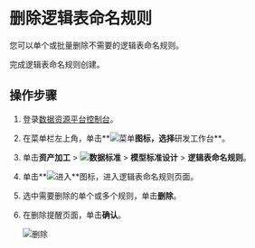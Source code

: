 # 删除逻辑表命名规则

您可以单个或批量删除不需要的逻辑表命名规则。

完成逻辑表命名规则创建。

## 操作步骤

1.  登录[数据资源平台控制台](https://dataq.console.aliyun.com)。

2.  在菜单栏左上角，单击**![菜单](https://static-aliyun-doc.oss-accelerate.aliyuncs.com/assets/img/zh-CN/6504337061/p188771.png)**图标，选择**研发工作台**。

3.  单击**资产加工** \> **![数据标准](https://static-aliyun-doc.oss-accelerate.aliyuncs.com/assets/img/zh-CN/6358100161/p208862.png)** \> **模型标准设计** \> **逻辑表命名规则**。

4.  单击**![进入](https://static-aliyun-doc.oss-accelerate.aliyuncs.com/assets/img/zh-CN/6504337061/p188815.png)**图标，进入逻辑表命名规则页面。

5.  选中需要删除的单个或多个规则，单击**删除**。

6.  在删除提醒页面，单击**确认**。

    ![删除](https://static-aliyun-doc.oss-accelerate.aliyuncs.com/assets/img/zh-CN/9366160161/p213069.png)


